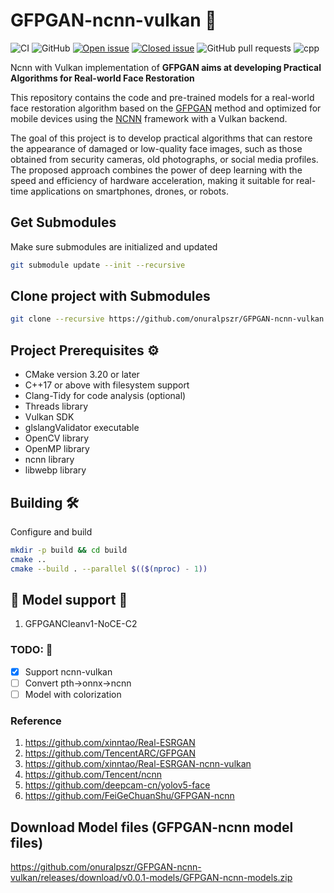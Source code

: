 # GFPGAN-ncnn-vulkan 🚀

![CI](https://github.com/onuralpszr/GFPGAN-ncnn-vulkan/workflows/CI/badge.svg)
![GitHub](https://img.shields.io/github/license/onuralpszr/GFPGAN-ncnn-vulkan?color=red)
[![Open issue](https://img.shields.io/github/issues/onuralpszr/GFPGAN-ncnn-vulkan)](https://github.com/onuralpszr/GFPGAN-ncnn-vulkan/issues)
[![Closed issue](https://img.shields.io/github/issues-closed/onuralpszr/GFPGAN-ncnn-vulkan)](https://github.com/onuralpszr/GFPGAN-ncnn-vulkan/issues)
![GitHub pull requests](https://img.shields.io/github/issues-pr-raw/onuralpszr/GFPGAN-ncnn-vulkan)
![cpp](https://img.shields.io/badge/C++20-Project-blue.svg?style=flat&logo=c%2B%2B)

Ncnn with Vulkan implementation of **GFPGAN aims at developing Practical Algorithms for Real-world Face Restoration**

This repository contains the code and pre-trained models for a real-world face restoration algorithm based on the [GFPGAN](https://github.com/TencentARC/GFPGAN) method and optimized for mobile devices using the [NCNN](https://github.com/Tencent/ncnn) framework with a Vulkan backend.

The goal of this project is to develop practical algorithms that can restore the appearance of damaged or low-quality face images, such as those obtained from security cameras, old photographs, or social media profiles. The proposed approach combines the power of deep learning with the speed and efficiency of hardware acceleration, making it suitable for real-time applications on smartphones, drones, or robots.


## Get Submodules
Make sure submodules are initialized and updated 
```sh
git submodule update --init --recursive
```

## Clone project with Submodules

```sh
git clone --recursive https://github.com/onuralpszr/GFPGAN-ncnn-vulkan.git
```

## Project Prerequisites ⚙️  

- CMake version 3.20 or later
- C++17 or above with filesystem support
- Clang-Tidy for code analysis (optional)
- Threads library
- Vulkan SDK
- glslangValidator executable
- OpenCV library
- OpenMP library
- ncnn library
- libwebp library

## Building 🛠️

Configure and build

```sh
mkdir -p build && cd build
cmake ..
cmake --build . --parallel $(($(nproc) - 1))
```

## :construction: Model support :construction:

1. GFPGANCleanv1-NoCE-C2

### TODO: :bookmark_tabs:
- [x] Support ncnn-vulkan
- [ ] Convert pth->onnx->ncnn
- [ ] Model with colorization

### Reference  
1. https://github.com/xinntao/Real-ESRGAN  
2. https://github.com/TencentARC/GFPGAN  
3. https://github.com/xinntao/Real-ESRGAN-ncnn-vulkan  
3. https://github.com/Tencent/ncnn  
4. https://github.com/deepcam-cn/yolov5-face 
5. https://github.com/FeiGeChuanShu/GFPGAN-ncnn


## Download Model files (GFPGAN-ncnn model files) 

https://github.com/onuralpszr/GFPGAN-ncnn-vulkan/releases/download/v0.0.1-models/GFPGAN-ncnn-models.zip
